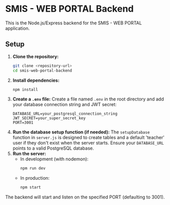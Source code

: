 # SMIS - WEB PORTAL Backend

This is the Node.js/Express backend for the SMIS - WEB PORTAL application.

## Setup

1.  **Clone the repository:**
    ```bash
    git clone <repository-url>
    cd smis-web-portal-backend
    ```
2.  **Install dependencies:**
    ```bash
    npm install
    ```
3.  **Create a `.env` file:**
    Create a file named `.env` in the root directory and add your database connection string and JWT secret:
    ```dotenv
    DATABASE_URL=your_postgresql_connection_string
    JWT_SECRET=your_super_secret_key
    PORT=3001
    ```
4.  **Run the database setup function (if needed):** The `setupDatabase` function in `server.js` is designed to create tables and a default 'teacher' user if they don't exist when the server starts. Ensure your `DATABASE_URL` points to a valid PostgreSQL database.
5.  **Run the server:**
    *   In development (with nodemon):
        ```bash
        npm run dev
        ```
    *   In production:
        ```bash
        npm start
        ```

The backend will start and listen on the specified PORT (defaulting to 3001).
